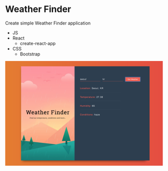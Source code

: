 # Weather Finder

Create simple Weather Finder application

- JS
- React
  - create-react-app
- CSS
  - Bootstrap

![](Output.png)
